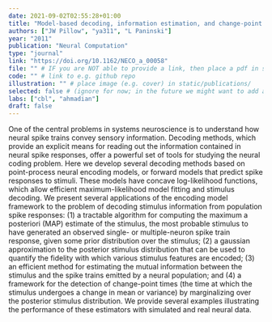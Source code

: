 ```yaml
---
date: 2021-09-02T02:55:28+01:00
title: "Model-based decoding, information estimation, and change-point detection techniques for multineuron spike trains"
authors: ["JW Pillow", "ya311", "L Paninski"]
year: "2011"
publication: "Neural Computation"
type: "journal"
link: "https://doi.org/10.1162/NECO_a_00058"
file: "" # IF you are NOT able to provide a link, then place a pdf in static/publications/ and write the filename here (e.g. "hennequin-neuron-2018.pdf") 
code: "" # link to e.g. github repo
illustration: "" # place image (e.g. cover) in static/publications/
selected: false # (ignore for now; in the future we might want to add a "Selected publications" section)
labs: ["cbl", "ahmadian"]
draft: false
---
```


One of the central problems in systems neuroscience is to understand how neural spike trains convey sensory information. Decoding methods, which provide an explicit means for reading out the information contained in neural spike responses, offer a powerful set of tools for studying the neural coding problem. Here we develop several decoding methods based on point-process neural encoding models, or forward models that predict spike responses to stimuli. These models have concave log-likelihood functions, which allow efficient maximum-likelihood model fitting and stimulus decoding. We present several applications of the encoding model framework to the problem of decoding stimulus information from population spike responses: (1) a tractable algorithm for computing the maximum a posteriori (MAP) estimate of the stimulus, the most probable stimulus to have generated an observed single- or multiple-neuron spike train response, given some prior distribution over the stimulus; (2) a gaussian approximation to the posterior stimulus distribution that can be used to quantify the fidelity with which various stimulus features are encoded; (3) an efficient method for estimating the mutual information between the stimulus and the spike trains emitted by a neural population; and (4) a framework for the detection of change-point times (the time at which the stimulus undergoes a change in mean or variance) by marginalizing over the posterior stimulus distribution. We provide several examples illustrating the performance of these estimators with simulated and real neural data.
